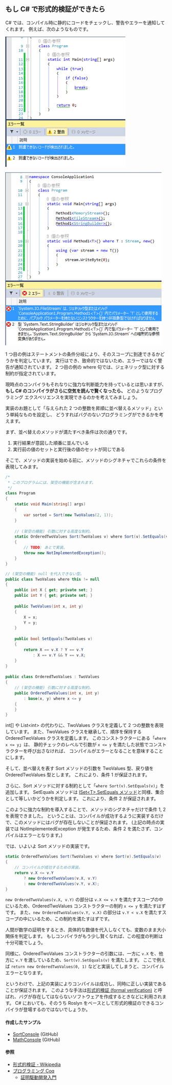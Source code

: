 ﻿## もし C# で形式的検証ができたら

C# では、コンパイル時に静的にコードをチェックし、警告やエラーを通知してくれます。
例えば、次のようなものです。

![Warning-Unreachable](Images/Warning-Unreachable.png)

![Error-TypeConstrait](Images/Error-TypeConstrait.png)

1 つ目の例はステートメントの条件分岐により、そのスコープに到達できるかどうかを判定しています。
実行はでき、致命的ではないため、エラーではなく警告が通知されています。
2 つ目の例の where 句では、ジェネリック型に対する制約が指定されています。

現時点のコンパイラもそれなりに強力な判断能力を持っているとは思いますが、
**もし C# のコンパイラがさらに空気を読んで賢くなったら、**
どのようなプログラミング エクスペリエンスを実現できるのかを考えてみましょう。

実装のお題として「与えられた 2 つの整数を昇順に並べ替えるメソッド」という単純なものを設定し、
どうすればバグのないプログラミングができるかを考えます。

まず、並べ替えのメソッドが満たすべき条件は次の通りです。

1. 実行結果が意図した順番に並んでいる
1. 実行前の値のセットと実行後の値のセットが同じである

そこで、メソッドの実装を始める前に、メソッドのシグネチャでこれらの条件を表現してみます。

```c#
/* 
 * このプログラムには、架空の機能が含まれます。
 */
class Program
{
    static void Main(string[] args)
    {
        var sorted = Sort(new TwoValues(2, 1));
    }

    // (架空の機能) 引数に対する高度な制約。
    static OrderedTwoValues Sort(TwoValues v) where Sort(v).SetEquals(v)
    {
        // TODO: あとで実装。
        throw new NotImplementedException();
    }
}
```

```c#
// (架空の機能) null を代入できない型。
public class TwoValues where this != null
{
    public int X { get; private set; }
    public int Y { get; private set; }

    public TwoValues(int x, int y)
    {
        X = x;
        Y = y;
    }

    public bool SetEquals(TwoValues v)
    {
        return X == v.X ? Y == v.Y
            : X == v.Y && Y == v.X;
    }
}

public class OrderedTwoValues : TwoValues
{
    // (架空の機能) 引数に対する高度な制約。
    public OrderedTwoValues(int x, int y)
        : base(x, y) where x <= y
    {
    }
}
```

int[] や List&lt;int&gt; の代わりに、TwoValues クラスを定義して 2 つの整数を表現しています。
また、TwoValues クラスを継承して、順序を保持する OrderedTwoValues クラスを定義します。
このコンストラクターにある「`where x <= y`」は、
静的チェックのレベルで引数が `x <= y` を満たした状態でコンストラクターを呼び出さなければ、
コンパイルがエラーとなることを意味することにします。

そして、並べ替えを表す Sort メソッドの引数を TwoValues 型、戻り値を OrderedTwoValues 型とします。
これにより、条件 1 が保証されます。

さらに、Sort メソッドに対する制約として「`where Sort(v).SetEquals(v)`」を追加します。
SetEquals メソッドは [ISet&lt;T&gt;.SetEquals メソッド](http://msdn.microsoft.com/ja-jp/library/dd412096.aspx)と同様、集合として等しいかどうかを判定します。
これにより、条件 2 が保証されます。

このように強力な制約を導入することで、メソッドのシグネチャだけで条件 1, 2 を表現できました。
ということは、コンパイルが成功するように実装するだけで、このメソッドにはバグが存在しないことが保証されます。
(上記の時点の実装では NotImplementedException が発生するため、条件 2 を満たさず、コンパイルはエラーとなります。)

では、いよいよ Sort メソッドの実装です。

```c#
static OrderedTwoValues Sort(TwoValues v) where Sort(v).SetEquals(v)
{
    // コンパイルが成功するための実装。
    return v.X <= v.Y
        ? new OrderedTwoValues(v.X, v.Y)
        : new OrderedTwoValues(v.Y, v.X);
}
```

`new OrderedTwoValues(v.X, v.Y)` の部分は `v.X <= v.Y` を満たすスコープの中にいるため、OrderedTwoValues コンストラクターの制約 `x <= y` を満たすはずです。
また、`new OrderedTwoValues(v.Y, v.X)` の部分は `v.Y < v.X` を満たすスコープの中にいるため、この制約を満たすはずです。

人間が数学の証明をするとき、具体的な数値を代入しなくても、変数のまま大小関係を判定します。
もしコンパイラがもう少し賢くなれば、この程度の判断は十分可能でしょう。

同様に、OrderedTwoValues コンストラクターの引数には、一方に `v.X` を、他方に `v.Y` を渡しているため、`Sort(v).SetEquals(v)` を満たします。
ここで例えば `return new OrderedTwoValues(0, 1)` などと実装してしまうと、コンパイル エラーとなります。

というわけで、上記の実装によりコンパイルは成功し、同時に正しい実装であることが保証されます。
このような手法は[形式的検証 (formal verification)](http://j.mp/e1FGFM) と呼ばれ、バグが存在してはならないソフトウェアを作成するときなどに利用されます。
C# においても、そのうち Roslyn をベースとして形式的検証のできるコンパイラが登場するのではないでしょうか。

#### 作成したサンプル
* [SortConsole](https://github.com/sakapon/Samples-2014/blob/master/VerificationSample/SortConsole/Program.cs) (GitHub)
* [MathConsole](https://github.com/sakapon/Samples-2014/blob/master/VerificationSample/MathConsole/Program.cs) (GitHub)

#### 参照
* [形式的検証 - Wikipedia](http://j.mp/e1FGFM)
* [プログラミング Coq](http://www.iij-ii.co.jp/lab/techdoc/coqt/)
  * [証明駆動開発入門](http://www.iij-ii.co.jp/lab/techdoc/coqt/coqt8.html)
